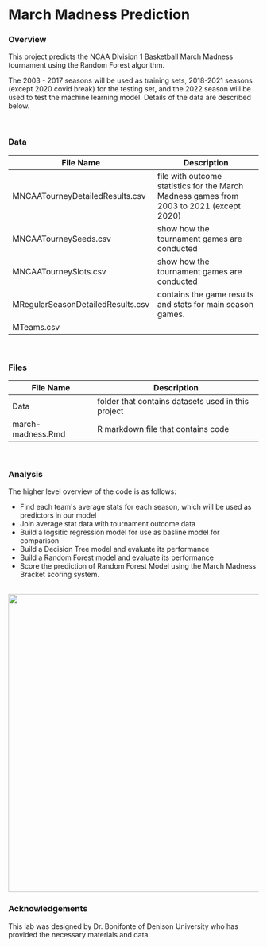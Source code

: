 # March Madness Prediction

### Overview

This project predicts the NCAA Division 1 Basketball March Madness tournament using the Random Forest algorithm.

The 2003 - 2017 seasons will be used as training sets, 2018-2021 seasons (except 2020 covid break) for the testing set, and the 2022 season will be used to test the machine learning model. Details of the data are described below.

<br/>

### Data

|File Name|Description|
|--|--|
|MNCAATourneyDetailedResults.csv|file with outcome statistics for the March Madness games from 2003 to 2021 (except 2020)|
|MNCAATourneySeeds.csv|show how the tournament games are conducted|
|MNCAATourneySlots.csv|show how the tournament games are conducted|
|MRegularSeasonDetailedResults.csv|contains the game results and stats for main season games.|
|MTeams.csv||


<br/>

### Files

|File Name|Description|
|--|--|
|Data|folder that contains datasets used in this project|
|march-madness.Rmd|R markdown file that contains code|

<br/>

### Analysis

The higher level overview of the code is as follows:

- Find each team's average stats for each season, which will be used as predictors in our model
- Join average stat data with tournament outcome data
- Build a logsitic regression model for use as basline model for comparison
- Build a Decision Tree model and evaluate its performance
- Build a Random Forest model and evaluate its performance
- Score the prediction of Random Forest Model using the March Madness Bracket scoring system.

<br/>


<img src="README_Images/image.png" width = 600>


### Acknowledgements

This lab was designed by Dr. Bonifonte of Denison University who has provided the necessary materials and data.
